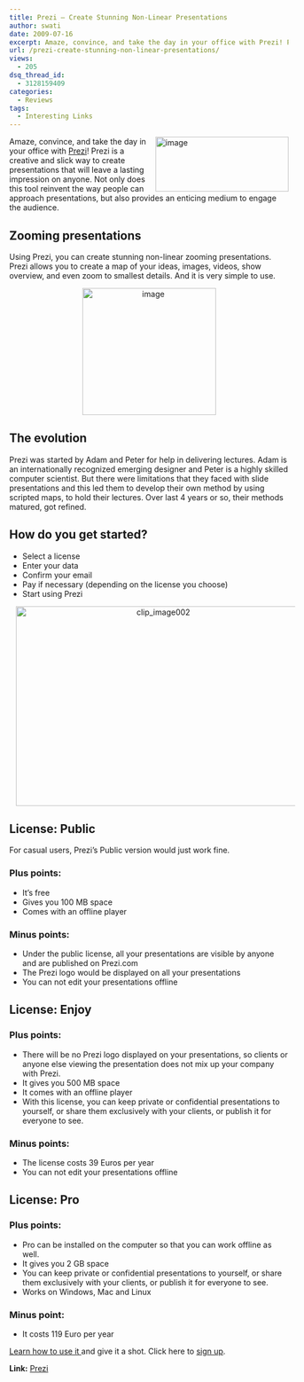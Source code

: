 ```yaml
---
title: Prezi – Create Stunning Non-Linear Presentations
author: swati
date: 2009-07-16
excerpt: Amaze, convince, and take the day in your office with Prezi! Prezi is a creative and slick way to create presentations that will leave a lasting impression on anyone. Not only does this tool reinvent the way people can approach presentations, but also provides an enticing medium to engage the audience.
url: /prezi-create-stunning-non-linear-presentations/
views:
  - 205
dsq_thread_id:
  - 3128159409
categories:
  - Reviews
tags:
  - Interesting Links
---
```

<img class="alignright wp-image-51077" style="border: 0pt none;margin-left: 0px;margin-right: 0px" src="http://cdn.devilsworkshop.org/files/2009/07/image24.png" border="0" alt="image" width="240" height="99" align="right" /> Amaze, convince, and take the day in your office with <a href="http://prezi.com/" onclick="_gaq.push(['_trackEvent', 'outbound-article', 'http://prezi.com/', 'Prezi']);" >Prezi</a>! Prezi is a creative and slick way to create presentations that will leave a lasting impression on anyone. Not only does this tool reinvent the way people can approach presentations, but also provides an enticing medium to engage the audience.

## Zooming presentations

Using Prezi, you can create stunning non-linear zooming presentations. Prezi allows you to create a map of your ideas, images, videos, show overview, and even zoom to smallest details. And it is very simple to use.

<p style="text-align: center">
  <img class="aligncenter" style="border: 0pt none" src="http://cdn.devilsworkshop.org/files/2009/07/image25.png" border="0" alt="image" width="241" height="229" />
</p>

## The evolution

Prezi was started by Adam and Peter for help in delivering lectures. Adam is an internationally recognized emerging designer and Peter is a highly skilled computer scientist. But there were limitations that they faced with slide presentations and this led them to develop their own method by using scripted maps, to hold their lectures. Over last 4 years or so, their methods matured, got refined.

## How do you get started?

  * Select a license
  * Enter your data
  * Confirm your email
  * Pay if necessary (depending on the license you choose)
  * Start using Prezi

<p style="text-align: center">
  <img class="aligncenter" style="border: 0pt none" src="http://cdn.devilsworkshop.org/files/2009/07/clip-image00221.jpg" border="0" alt="clip_image002" hspace="12" width="516" height="360" />
</p>

## License: Public

For casual users, Prezi’s Public version would just work fine.

### Plus points:

  * It’s free
  * Gives you 100 MB space
  * Comes with an offline player

### Minus points:

  * Under the public license, all your presentations are visible by anyone and are published on Prezi.com
  * The Prezi logo would be displayed on all your presentations
  * You can not edit your presentations offline

## License: Enjoy

### Plus points:

  * There will be no Prezi logo displayed on your presentations, so clients or anyone else viewing the presentation does not mix up your company with Prezi.
  * It gives you 500 MB space
  * It comes with an offline player
  * With this license, you can keep private or confidential presentations to yourself, or share them exclusively with your clients, or publish it for everyone to see.

### Minus points:

  * The license costs 39 Euros per year
  * You can not edit your presentations offline

## License: Pro

### Plus points:

  * Pro can be installed on the computer so that you can work offline as well.
  * It gives you 2 GB space
  * You can keep private or confidential presentations to yourself, or share them exclusively with your clients, or publish it for everyone to see.
  * Works on Windows, Mac and Linux

### Minus point:

  * It costs 119 Euro per year

<a href="http://prezi.com/prezi/27/try/" onclick="_gaq.push(['_trackEvent', 'outbound-article', 'http://prezi.com/prezi/27/try/', 'Learn how to use it ']);" >Learn how to use it </a>and give it a shot. Click here to <a href="http://prezi.com/profile/signup/" onclick="_gaq.push(['_trackEvent', 'outbound-article', 'http://prezi.com/profile/signup/', 'sign up']);" >sign up</a>.

**Link:** <a href="http://prezi.com/" onclick="_gaq.push(['_trackEvent', 'outbound-article', 'http://prezi.com/', 'Prezi']);" >Prezi</a>
